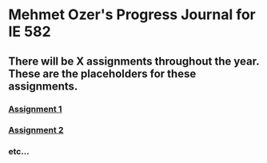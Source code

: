 
# **Mehmet Ozer's Progress Journal for IE 582**

## There will be X assignments throughout the year. These are the placeholders for these assignments.

### [Assignment 1](https://github.com/BU-IE-582/fall21-sencer4898/blob/gh-pages/files/HW1.html)

### [Assignment 2](https://www.twitter.com)

### etc...
